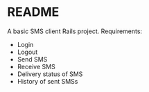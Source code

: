# README

A basic SMS client Rails project.
Requirements:
  * Login
  * Logout
  * Send SMS
  * Receive SMS
  * Delivery status of SMS
  * History of sent SMSs
